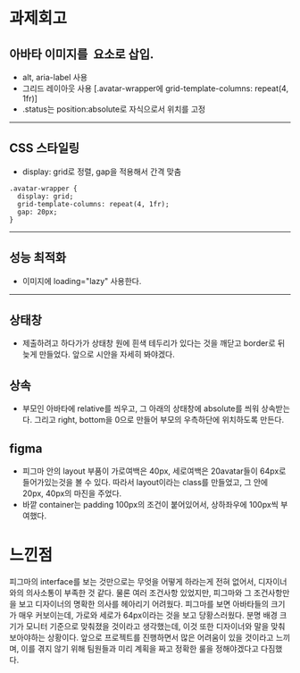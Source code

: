 # 과제회고

## 아바타 이미지를 <img> 요소로 삽입.

- alt, aria-label 사용
- 그리드 레이아웃 사용 [.avatar-wrapper에 grid-template-columns: repeat(4, 1fr)]
- .status는 position:absolute로 자식으로서 위치를 고정

---

## CSS 스타일링
- display: grid로 정렬, gap을 적용해서 간격 맞춤

```
.avatar-wrapper {
  display: grid;
  grid-template-columns: repeat(4, 1fr);
  gap: 20px;
}
```


---

## 성능 최적화

- 이미지에 loading="lazy" 사용한다.

---

## 상태창

- 제출하려고 하다가가 상태창 원에 흰색 테두리가 있다는 것을 깨닫고 border로 뒤늦게 만들었다. 앞으로 시안을 자세히 봐야겠다.

## 상속
- 부모인 아바타에 relative를 씌우고, 그 아래의 상태창에 absolute를 씌워 상속받는다. 그리고 right, bottom을 0으로 만들어 부모의 우측하단에 위치하도록 만든다.


## figma
- 피그마 안의 layout 부품이 가로여백은 40px, 세로여백은 20avatar들이 64px로 들어가있는것을 볼 수 있다. 따라서 layout이라는 class를 만들었고, 그 안에 20px, 40px의 마진을 주었다.
- 바깥 container는 padding 100px의 조건이 붙어있어서, 상하좌우에 100px씩 부여했다.

# 느낀점
피그마의 interface를 보는 것만으로는 무엇을 어떻게 하라는게 전혀 없어서, 디자이너와의 의사소통이 부족한 것 같다. 
물론 여러 조건사항 있었지만, 피그마와 그 조건사항만을 보고 디자이너의 명확한 의사를 헤아리기 어려웠다. 
피그마를 보면 아바타들의 크기가 매우 커보이는데, 가로와 세로가 64px이라는 것을 보고 당황스러웠다.
분명 배경 크기가 모니터 기준으로 맞춰졌을 것이라고 생각했는데, 이것 또한 디자이너와 말을 맞춰보아야하는 상황이다.
앞으로 프로젝트를 진행하면서 많은 어려움이 있을 것이라고 느끼며, 이를 겪지 않기 위해 팀원들과 미리 계획을 짜고 정확한 룰을 정해야겠다고 다짐했다.
